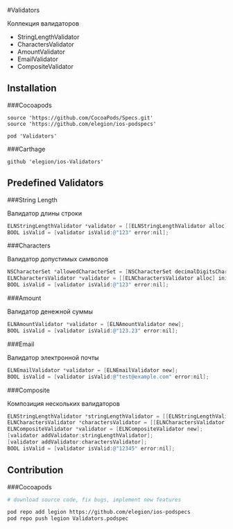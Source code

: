 #Validators

Коллекция валидаторов

- StringLengthValidator
- CharactersValidator
- AmountValidator
- EmailValidator
- CompositeValidator

## Installation

###Cocoapods

```
source 'https://github.com/CocoaPods/Specs.git'
source 'https://github.com/elegion/ios-podspecs'

pod 'Validators' 
```

###Carthage

```
github 'elegion/ios-Validators'
```

## Predefined Validators 

###String Length

Валидатор длины строки

```objective-c
ELNStringLengthValidator *validator = [[ELNStringLengthValidator alloc] initWithMinLength:3 maxLength:6];
BOOL isValid = [validator isValid:@"123" error:nil];
```

###Characters

Валидатор допустимых символов

```objective-c
NSCharacterSet *allowedCharacterSet = [NSCharacterSet decimalDigitsCharacterSet];
ELNCharactersValidator *validator = [[ELNCharactersValidator alloc] initWithAllowedCharacterSet:allowedCharacterSet];
BOOL isValid = [validator isValid:@"123" error:nil];
```

###Amount

Валидатор денежной суммы

```objective-c
ELNAmountValidator *validator = [ELNAmountValidator new];
BOOL isValid = [validator isValid:@"123.23" error:nil];
```

###Email

Валидатор электронной почты

```objective-c
ELNEmailValidator *validator = [ELNEmailValidator new];
BOOL isValid = [validator isValid:@"test@example.com" error:nil];
```

###Composite

Композиция нескольких валидаторов

```objective-c
ELNStringLengthValidator *stringLengthValidator = [[ELNStringLengthValidator alloc] initWithMinLength:0 maxLength:6];
ELNCharactersValidator *charactersValidator = [[ELNCharactersValidator alloc] initWithAllowedCharacterSet:[NSCharacterSet decimalDigitsCharaterSet]];
ELNCompositeValidator *validator = [ELNCompositeValidator new];
[validator addValidator:stringLengthValidator];
[validator addValidator:charactersValidator];
BOOL isValid = [validator isValid:@"12345" error:nil];
```

## Contribution

###Cocoapods

```sh
# download source code, fix bugs, implement new features

pod repo add legion https://github.com/elegion/ios-podspecs
pod repo push legion Validators.podspec
```

